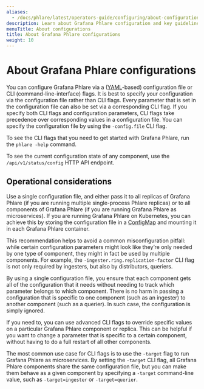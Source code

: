 ```yaml
---
aliases:
  - /docs/phlare/latest/operators-guide/configuring/about-configurations/
description: Learn about Grafana Phlare configuration and key guidelines to consider.
menuTitle: About configurations
title: About Grafana Phlare configurations
weight: 10
---
```


# About Grafana Phlare configurations

You can configure Grafana Phlare via a ([YAML](https://en.wikipedia.org/wiki/YAML)-based) configuration file or CLI (command-line-interface) flags. It is best to specify your configuration via the configuration file rather than CLI flags. Every parameter that is set in the configuration file can also be set via a corresponding CLI flag. If you specify both CLI flags and configuration parameters, CLI flags take precedence over corresponding values in a configuration file. You can specify the configuration file by using the `-config.file` CLI flag.

To see the CLI flags that you need to get started with Grafana Phlare, run the `phlare -help` command.

To see the current configuration state of any component, use the `/api/v1/status/config` HTTP API endpoint.

## Operational considerations

Use a single configuration file, and either pass it to all replicas of Grafana Phlare (if you are running multiple single-process Phlare replicas) or to all components of Grafana Phlare (if you are running Grafana Phlare as microservices). If you are running Grafana Phlare on Kubernetes, you can achieve this by storing the configuration file in a [ConfigMap](https://kubernetes.io/docs/concepts/configuration/configmap/) and mounting it in each Grafana Phlare container.

This recommendation helps to avoid a common misconfiguration pitfall: while certain configuration parameters might look like they’re only needed by one type of component, they might in fact be used by multiple components. For example, the `-ingester.ring.replication-factor` CLI flag is not only required by ingesters, but also by distributors, queriers.

By using a single configuration file, you ensure that each component gets all of the configuration that it needs without needing to track which parameter belongs to which component.
There is no harm in passing a configuration that is specific to one component (such as an ingester) to another component (such as a querier). In such case, the configuration is simply ignored.

If you need to, you can use advanced CLI flags to override specific values on a particular Grafana Phlare component or replica. This can be helpful if you want to change a parameter that is specific to a certain component, without having to do a full restart of all other components.

The most common use case for CLI flags is to use the `-target` flag to run Grafana Phlare as microservices. By setting the `-target` CLI flag, all Grafana Phlare components share the same configuration file, but you can make them behave as a given component by specifying a `-target` command-line value, such as `-target=ingester` or `-target=querier`.
